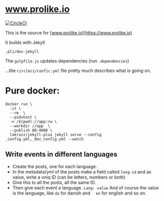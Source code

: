 # www.prolike.io

[![CircleCI](https://circleci.com/gh/prolike/prolike.io.svg?style=svg)](https://circleci.com/gh/prolike/prolike.io)

This is the source for [www.prolike,io](https://www.prolike.io)

It builds with Jekyll

```
.pli/dev-jekyll
```

The `gulpfile.js` updates dependencies (run `.dependencies`)

...the `circleci/confic.yml` file pretty much describes what is going on.


# Pure docker:
```
docker run \
  -it \
  --rm  \
  --pid=host \
  -v /$(pwd)://app:rw \
  --workdir //app  \
  --publish 80:4000 \
  lakruzz/jekyll-plus jekyll serve --config _config.yml,_dev_config.yml --watch
```

## Write events in different languages

- Create the posts, one for each language.
- In the metadata/yml of the posts make a field called ```lang-id``` and as value, write a uniq ID (can be letters, numbers or both)
- Give this to all the posts, all the same ID.
- Then give each event a language. ```Lang: value``` And of course the value is the language, like ```da``` for danish and ```  en``` for english and so on.
